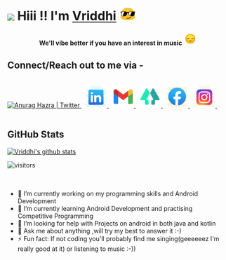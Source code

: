 # <img src="https://github.com/TheDudeThatCode/TheDudeThatCode/blob/master/Assets/Hi.gif" width="29px"> Hiii !! I'm [Vriddhi](https://linktr.ee/bhardwaj_vriddhi) <img src="https://raw.githubusercontent.com/kyratna/kyratna/master/gifs/emoji.gif" width="39px">
#### <p align="center">We'll vibe better if you have an interest in music <img src="https://github.com/vriddhi1203/vriddhi1203/blob/main/icons8-smiling-face-48.png" width="30" height="30"/> </p>  
## Connect/Reach out to me via -
<br />
<a href="https://twitter.com/Vriddhi1203">
  <img alt="Anurag Hazra | Twitter" width="50px" src="https://raw.githubusercontent.com/anuraghazra/anuraghazra/master/assets/twitter.svg" />
</a>&nbsp
<a href="https://www.linkedin.com/in/vriddhi-bhardwaj-207243189/">
  <img src="https://github.com/vriddhi1203/vriddhi1203/blob/main/icons8-linkedin-64.png" width="50" height="50"/>
  </a>&nbsp
<a href="mailto:bhardwaj.vriddhi2000@gmail.com">
  <img src="https://github.com/vriddhi1203/vriddhi1203/blob/main/icons8-gmail-48.png" width="50" height="50"/> 
  </a>&nbsp        
 <a href="https://linktr.ee/bhardwaj_vriddhi">
    <img src="https://github.com/vriddhi1203/vriddhi1203/blob/main/icons8-linktree-48.png" width="50" height="50"/>
  </a>&nbsp
 <a href="https://www.facebook.com/vriddhi.bhardwaj.58/">
    <img src="https://github.com/vriddhi1203/vriddhi1203/blob/main/icons8-facebook-64.png" width="50" height="50"/>
  </a>&nbsp
 <a href="https://www.instagram.com/bhardwaj_vriddhi/">
    <img src="https://github.com/vriddhi1203/vriddhi1203/blob/main/icons8-instagram-64.png" width="50" height="50"/>
  </a>&nbsp
  <br><br>

## GitHub Stats

[![Vriddhi's github stats](https://github-readme-stats.vercel.app/api?username=vriddhi1203&show_icons=true&count_private=true)](https://github.com/vriddhi1203?tab=repositories) 

![visitors](https://visitor-badge.glitch.me/badge?page_id=vriddhi1203)
<br />
<br />
<br />

- 🔭 I’m currently working on my programming skills and Android Development
- 🌱 I’m currently learning Android Development and practising Competitive Programming
- 🤔 I’m looking for help with Projects on android in both java and kotlin
- 💬 Ask me about anything ,will try my best to answer it :-)
- ⚡ Fun fact: If not coding you'll probably find me singing(geeeeeez I'm really good at it) or listening to music :-))

